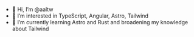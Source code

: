 - 👋 Hi, I’m @aaltw
- 👀 I’m interested in TypeScript, Angular, Astro, Tailwind
- 🌱 I’m currently learning Astro and Rust and broadening my knowledge about Tailwind

<!---
aaltw/aaltw is a ✨ special ✨ repository because its `README.md` (this file) appears on your GitHub profile.
You can click the Preview link to take a look at your changes.
--->
